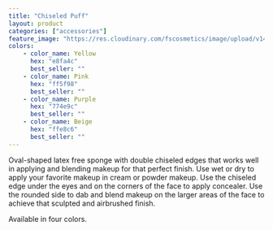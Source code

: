 ```yaml
---
title: "Chiseled Puff"
layout: product
categories: ["accessories"]
feature_image: "https://res.cloudinary.com/fscosmetics/image/upload/v1490092566/chiseled_puff.jpg"
colors:
    - color_name: Yellow
      hex: "e8fa4c"
      best_seller: ""
    - color_name: Pink
      hex: "ff5f98"
      best_seller: ""
    - color_name: Purple
      hex: "774e9c"
      best_seller: ""
    - color_name: Beige
      hex: "ffe8c6"
      best_seller: ""
---
```

Oval-shaped latex free sponge with double chiseled edges that works well in applying and blending makeup for that perfect finish. Use wet or dry to apply your favorite makeup in cream or powder makeup. Use the chiseled edge under the eyes and on the corners of the face to apply concealer. Use the rounded side to dab and blend makeup on the larger areas of the face to achieve that sculpted and airbrushed finish.

Available in four colors.
